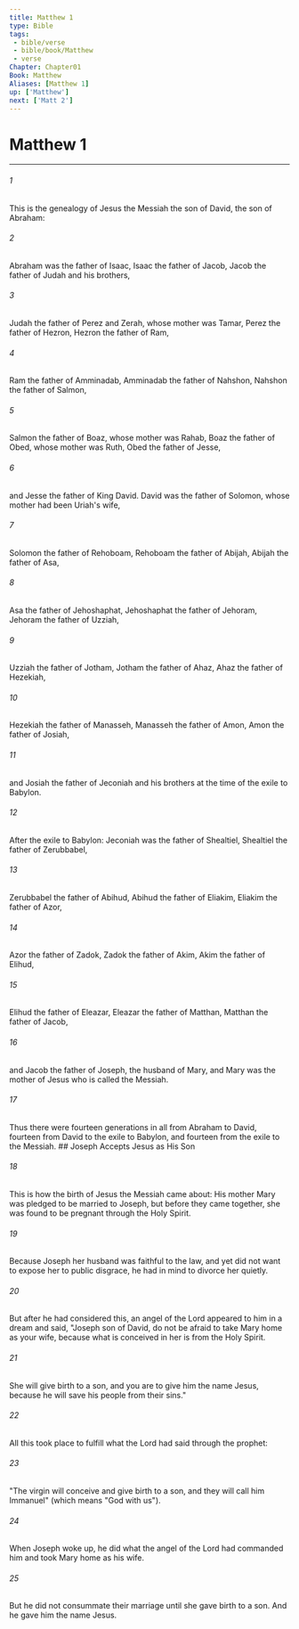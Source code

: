 ```yaml
---
title: Matthew 1
type: Bible
tags:
 - bible/verse
 - bible/book/Matthew
 - verse
Chapter: Chapter01
Book: Matthew
Aliases: [Matthew 1]
up: ['Matthew']
next: ['Matt 2']
---
```

# Matthew 1

***


###### 1 
This is the genealogy of Jesus the Messiah the son of David, the son of Abraham: 

###### 2 
Abraham was the father of Isaac, Isaac the father of Jacob, Jacob the father of Judah and his brothers, 

###### 3 
Judah the father of Perez and Zerah, whose mother was Tamar, Perez the father of Hezron, Hezron the father of Ram, 

###### 4 
Ram the father of Amminadab, Amminadab the father of Nahshon, Nahshon the father of Salmon, 

###### 5 
Salmon the father of Boaz, whose mother was Rahab, Boaz the father of Obed, whose mother was Ruth, Obed the father of Jesse, 

###### 6 
and Jesse the father of King David. David was the father of Solomon, whose mother had been Uriah's wife, 

###### 7 
Solomon the father of Rehoboam, Rehoboam the father of Abijah, Abijah the father of Asa, 

###### 8 
Asa the father of Jehoshaphat, Jehoshaphat the father of Jehoram, Jehoram the father of Uzziah, 

###### 9 
Uzziah the father of Jotham, Jotham the father of Ahaz, Ahaz the father of Hezekiah, 

###### 10 
Hezekiah the father of Manasseh, Manasseh the father of Amon, Amon the father of Josiah, 

###### 11 
and Josiah the father of Jeconiah and his brothers at the time of the exile to Babylon. 

###### 12 
After the exile to Babylon: Jeconiah was the father of Shealtiel, Shealtiel the father of Zerubbabel, 

###### 13 
Zerubbabel the father of Abihud, Abihud the father of Eliakim, Eliakim the father of Azor, 

###### 14 
Azor the father of Zadok, Zadok the father of Akim, Akim the father of Elihud, 

###### 15 
Elihud the father of Eleazar, Eleazar the father of Matthan, Matthan the father of Jacob, 

###### 16 
and Jacob the father of Joseph, the husband of Mary, and Mary was the mother of Jesus who is called the Messiah. 

###### 17 
Thus there were fourteen generations in all from Abraham to David, fourteen from David to the exile to Babylon, and fourteen from the exile to the Messiah. ## Joseph Accepts Jesus as His Son 

###### 18 
This is how the birth of Jesus the Messiah came about: His mother Mary was pledged to be married to Joseph, but before they came together, she was found to be pregnant through the Holy Spirit. 

###### 19 
Because Joseph her husband was faithful to the law, and yet did not want to expose her to public disgrace, he had in mind to divorce her quietly. 

###### 20 
But after he had considered this, an angel of the Lord appeared to him in a dream and said, "Joseph son of David, do not be afraid to take Mary home as your wife, because what is conceived in her is from the Holy Spirit. 

###### 21 
She will give birth to a son, and you are to give him the name Jesus, because he will save his people from their sins." 

###### 22 
All this took place to fulfill what the Lord had said through the prophet: 

###### 23 
"The virgin will conceive and give birth to a son, and they will call him Immanuel" (which means "God with us"). 

###### 24 
When Joseph woke up, he did what the angel of the Lord had commanded him and took Mary home as his wife. 

###### 25 
But he did not consummate their marriage until she gave birth to a son. And he gave him the name Jesus. 
